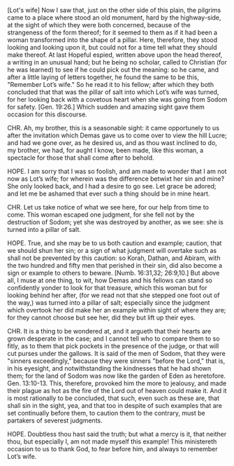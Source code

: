 [Lot's wife]
Now I saw that, just on the other side of this plain, the pilgrims came to a place where stood an old monument, hard by the highway-side, at the sight of which they were both concerned, because of the strangeness of the form thereof; for it seemed to them as if it had been a woman transformed into the shape of a pillar. Here, therefore, they stood looking and looking upon it, but could not for a time tell what they should make thereof. At last Hopeful espied, written above upon the head thereof, a writing in an unusual hand; but he being no scholar, called to Christian (for he was learned) to see if he could pick out the meaning: so he came, and after a little laying of letters together, he found the same to be this, "Remember Lot’s wife." So he read it to his fellow; after which they both concluded that that was the pillar of salt into which Lot’s wife was turned, for her looking back with a covetous heart when she was going from Sodom for safety. [Gen. 19:26.] Which sudden and amazing sight gave them occasion for this discourse.

CHR. Ah, my brother, this is a seasonable sight: it came opportunely to us after the invitation which Demas gave us to come over to view the hill Lucre; and had we gone over, as he desired us, and as thou wast inclined to do, my brother, we had, for aught I know, been made, like this woman, a spectacle for those that shall come after to behold.

HOPE. I am sorry that I was so foolish, and am made to wonder that I am not now as Lot’s wife; for wherein was the difference betwixt her sin and mine? She only looked back, and I had a desire to go see. Let grace be adored; and let me be ashamed that ever such a thing should be in mine heart.

CHR. Let us take notice of what we see here, for our help from time to come. This woman escaped one judgment, for she fell not by the destruction of Sodom; yet she was destroyed by another, as we see: she is turned into a pillar of salt.

HOPE. True, and she may be to us both caution and example; caution, that we should shun her sin; or a sign of what judgment will overtake such as shall not be prevented by this caution: so Korah, Dathan, and Abiram, with the two hundred and fifty men that perished in their sin, did also become a sign or example to others to beware. [Numb. 16:31,32; 26:9,10.] But above all, I muse at one thing, to wit, how Demas and his fellows can stand so confidently yonder to look for that treasure, which this woman but for looking behind her after, (for we read not that she stepped one foot out of the way,) was turned into a pillar of salt; especially since the judgment which overtook her did make her an example within sight of where they are; for they cannot choose but see her, did they but lift up their eyes.

CHR. It is a thing to be wondered at, and it argueth that their hearts are grown desperate in the case; and I cannot tell who to compare them to so fitly, as to them that pick pockets in the presence of the judge, or that will cut purses under the gallows. It is said of the men of Sodom, that they were "sinners exceedingly," because they were sinners "before the Lord," that is, in his eyesight, and notwithstanding the kindnesses that he had shown them; for the land of Sodom was now like the garden of Eden as heretofore. Gen. 13:10-13. This, therefore, provoked him the more to jealousy, and made their plague as hot as the fire of the Lord out of heaven could make it. And it is most rationally to be concluded, that such, even such as these are, that shall sin in the sight, yea, and that too in despite of such examples that are set continually before them, to caution them to the contrary, must be partakers of severest judgments.

HOPE. Doubtless thou hast said the truth; but what a mercy is it, that neither thou, but especially I, am not made myself this example! This ministereth occasion to us to thank God, to fear before him, and always to remember Lot’s wife.
